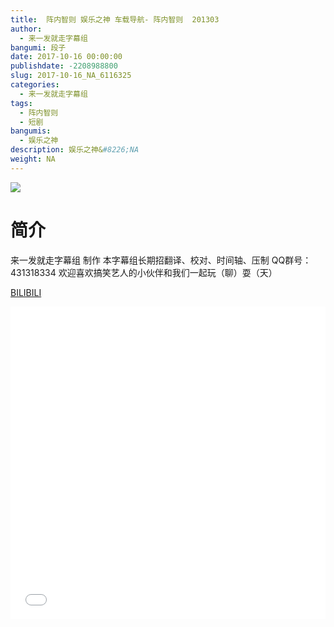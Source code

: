 ```yaml
---
title:  阵内智则 娱乐之神 车载导航- 阵内智则  201303
author: 
  - 来一发就走字幕组
bangumi: 段子
date: 2017-10-16 00:00:00
publishdate: -2208988800
slug: 2017-10-16_NA_6116325
categories: 
  - 来一发就走字幕组
tags: 
  - 阵内智则
  - 短剧
bangumis: 
  - 娱乐之神
description: 娱乐之神&#8226;NA
weight: NA
---
```


![](https://i.imgur.com/CUmDGAJ.jpg)

# 简介  
来一发就走字幕组 制作 本字幕组长期招翻译、校对、时间轴、压制   QQ群号：431318334 欢迎喜欢搞笑艺人的小伙伴和我们一起玩（聊）耍（天）

  [BILIBILI](https://www.bilibili.com/video/av6116325/)


<div class="vcontainer">  <iframe class='video' src="//www.bilibili.com/html/html5player.html?cid=9930537&aid=6116325" width="100%" height="500" frameborder="0" allowfullscreen="allowfullscreen"></iframe></div>
